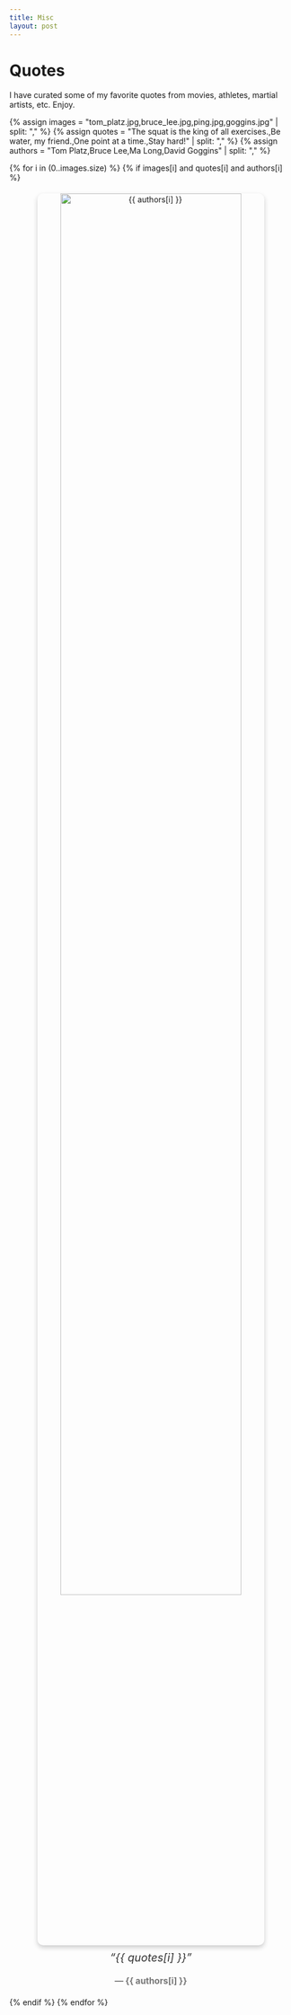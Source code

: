```yaml
---
title: Misc
layout: post
---
```


# Quotes

I have curated some of my favorite quotes from movies, athletes, martial artists, etc. Enjoy.

{% assign images = "tom_platz.jpg,bruce_lee.jpg,ping.jpg,goggins.jpg" | split: "," %}
{% assign quotes = "The squat is the king of all exercises.,Be water, my friend.,One point at a time.,Stay hard!" | split: "," %}
{% assign authors = "Tom Platz,Bruce Lee,Ma Long,David Goggins" | split: "," %}

{% for i in (0..images.size) %}
  {% if images[i] and quotes[i] and authors[i] %}
  <div class="image-quote">
    <img src="{{ site.baseurl }}/assets/images/{{ images[i] }}" alt="{{ authors[i] }}">
    <p class="quote">“{{ quotes[i] }}”</p>
    <p class="author">— {{ authors[i] }}</p>
  </div>
  {% endif %}
{% endfor %}

<style>
.image-quote {
  text-align: center;
  margin: 20px 0;
}

.image-quote img {
  width: 80%;
  max-width: 600px;
  height: auto;
  border-radius: 10px;
  box-shadow: 0 4px 8px rgba(0, 0, 0, 0.2);
}

.quote {
  font-style: italic;
  font-size: 1.4em;
  margin-top: 10px;
  color: #333;
}

.author {
  font-size: 1.1em;
  font-weight: bold;
  margin-top: 5px;
  color: #777;
}
</style>

